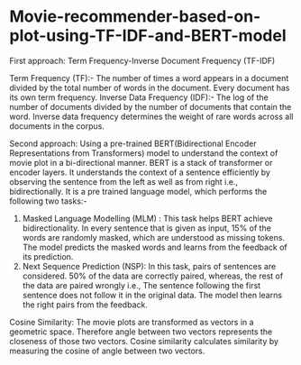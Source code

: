 # Movie-recommender-based-on-plot-using-TF-IDF-and-BERT-model

First approach: Term Frequency-Inverse Document Frequency (TF-IDF)

Term Frequency (TF):-
The number of times a word appears in a document divided by the total number of words in the document. Every document has its own term frequency.
Inverse Data Frequency (IDF):-
The log of the number of documents divided by the number of documents that contain the word.
Inverse data frequency determines the weight of rare words across all documents in the corpus.

Second approach: Using a pre-trained BERT(Bidirectional Encoder Representations from Transformers) model to understand the context of movie plot in a bi-directional manner.
BERT is a stack of transformer or encoder layers. It understands the context of a sentence efficiently by observing the sentence from the left as well as from right i.e., bidirectionally.
It is a pre trained language model, which performs the following two tasks:-
1. Masked Language Modelling (MLM) : This task helps BERT achieve bidirectionality. In every sentence that is given as input, 15% of the words are randomly masked, which are understood as missing tokens. 
The model predicts the masked words and learns from the feedback of its prediction.
2. Next Sequence Prediction (NSP): In this task, pairs of sentences are considered. 50% of the data are correctly paired, whereas, the rest of the data are paired wrongly i.e., The sentence following the first sentence does not follow it in the original data.
The model then learns the right pairs from the feedback.

Cosine Similarity:
The movie plots are transformed as vectors in a geometric space. Therefore angle between two vectors represents the closeness of those two vectors. 
Cosine similarity calculates similarity by measuring the cosine of angle between two vectors.
